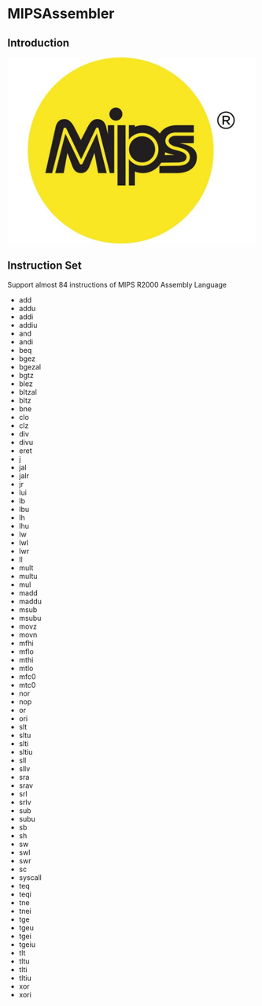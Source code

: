 # MIPSAssembler
## Introduction
![](./asset/mips.jpeg)


## Instruction Set

Support almost 84 instructions of MIPS R2000 Assembly Language

- add
- addu
- addi
- addiu
- and
- andi
- beq
- bgez
- bgezal
- bgtz
- blez
- bltzal
- bltz
- bne
- clo
- clz
- div
- divu
- eret
- j
- jal
- jalr
- jr
- lui
- lb
- lbu
- lh
- lhu
- lw
- lwl
- lwr
- ll
- mult
- multu
- mul
- madd
- maddu
- msub
- msubu
- movz
- movn
- mfhi
- mflo
- mthi
- mtlo
- mfc0
- mtc0
- nor
- nop
- or
- ori
- slt
- sltu
- slti
- sltiu
- sll
- sllv
- sra
- srav
- srl
- srlv
- sub
- subu
- sb
- sh
- sw
- swl
- swr
- sc
- syscall
- teq
- teqi
- tne
- tnei
- tge
- tgeu
- tgei
- tgeiu
- tlt
- tltu
- tlti
- tltiu
- xor
- xori